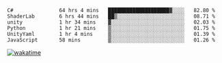 <!--START_SECTION:waka-->

```text
C#               64 hrs 4 mins   ████████████████████▓░░░░   82.80 %
ShaderLab        6 hrs 44 mins   ██▒░░░░░░░░░░░░░░░░░░░░░░   08.71 %
unity            1 hr 34 mins    ▓░░░░░░░░░░░░░░░░░░░░░░░░   02.03 %
Python           1 hr 21 mins    ▒░░░░░░░░░░░░░░░░░░░░░░░░   01.75 %
UnityYaml        1 hr 4 mins     ▒░░░░░░░░░░░░░░░░░░░░░░░░   01.39 %
JavaScript       58 mins         ▒░░░░░░░░░░░░░░░░░░░░░░░░   01.26 %
```

<!--END_SECTION:waka-->
[![wakatime](https://wakatime.com/badge/user/6c2f442e-41b4-42e3-bc06-d5d8203ad1da.svg)](https://wakatime.com/@6c2f442e-41b4-42e3-bc06-d5d8203ad1da)
